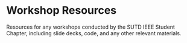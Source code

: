 # Workshop Resources
Resources for any workshops conducted by the SUTD IEEE Student Chapter, including slide decks, code, and any other relevant materials.
